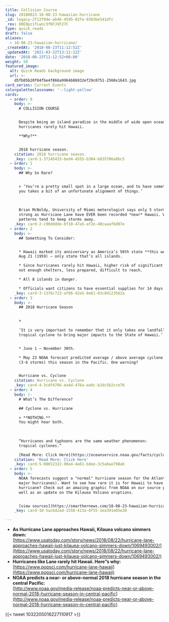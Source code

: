 ```yaml
---
title: Collision Course
slug: 20180823-18-08-23-hawaiian-hurricane
_id: legacy-2f12f94e-ab46-4595-83fe-0303be541dfc
_rev: O8E8pz1fLwnc3fN7JVF27C
type: quick_reads
draft: false
aliases:
  - 18-08-23-hawaiian-hurricane/
_createdAt: '2018-08-23T11:12:52Z'
_updatedAt: '2021-03-22T13:11:12Z'
date: '2018-08-23T11:12:52+00:00'
weight: 50
featured_image:
  alt: Quick Reads background image
  url: >-
    d5fb05b20f04fbe4f866a9964b86932ef29c0751-2560x1643.jpg
card_series: Current Events
colorpaletteclassname: '--light-yellow'
cards:
  - order: 0
    body: >-
      # COLLISION COURSE


      Despite being an island paradise in the middle of wide open ocean,
      hurricanes rarely hit Hawaii.  

      **Why?**


      2018 hurricane season.
    citation: 2018 hurricane season.
    _key: card-1-37145433-bed4-4555-b304-b835706a9bc5
  - order: 1
    body: >-
      ## Why So Rare?


      > ‘You’re a pretty small spot in a large ocean, and to have something hit
      you takes a bit of an unfortunate alignment of things.’  
        
        
        
      Brian McNoldy, University of Miami meterologist says only 5 storms as
      strong as Hurricane Lane have EVER been recorded *near* Hawaii. Wind
      patterns tend to keep storms away.
    _key: card-2-c90dddde-6f10-47a5-af2e-40caaaf6d07e
  - order: 2
    body: >-
      ## Something To Consider:


      * Hawaii marked its anniversary as America’s 50th state **this week** on
      Aug 21 (1959) – only state that’s all islands.

      * Since hurricanes rarely hit Hawaii, higher risk of significant damage:
      not enough shelters, less prepared, difficult to reach.

      * All 8 islands in danger.

      * Officials want citizens to have essential supplies for 14 days.
    _key: card-3-1376c723-af86-42e5-8e61-03c89123562a
  - order: 3
    body: >-
      ## 2018 Hurricane Season


      >   
        
      ‘It is very important to remember that it only takes one landfalling
      tropical cyclone to bring major impacts to the State of Hawaii.’


      * June 1 – November 30th.

      * May 23 NOAA forecast predicted average / above average cyclone activity
      (3-6 storms) this season in the Pacific. One warning?


      Hurricane vs. Cyclone
    citation: Hurricane vs. Cyclone
    _key: card-4-3cdf4766-ea4d-476a-aa9c-b2dc5b2cce76
  - order: 4
    body: |-
      # What’s The Difference?

      ## Cyclone vs. Hurricane

      > **NOTHING.**  
      You might hear both.  
        
        
        
      “Hurricanes and typhoons are the same weather phenomenon:  
      tropical cyclones.”

      [Read More: Click Here](https://oceanservice.noaa.gov/facts/cyclone.html)
    citation: 'Read More: Click Here'
    _key: card-5-08652322-90a4-4a61-bdee-3c5a6ae798ab
  - order: 5
    body: >-
      NOAA forecasts suggest a "normal" hurricane season for the Atlantic (0-2
      major hurricanes). Want to see how rare it is for Hawaii to have a
      hurricane? Check out an amazing graphic from NOAA on our source page as
      well as an update on the Kilauea Volcano eruptions.


      [view sources](https://smarthernews.com/18-08-23-hawaiian-hurricane/)
    _key: card-10-5acb42ad-1558-413a-8f55-1ea391e05e20

---
```

* **As Hurricane Lane approaches Hawaii, Kilauea volcano simmers down:**  
[https://www.usatoday.com/story/news/2018/08/22/hurricane-lane-approaches-hawaii-just-kilauea-volcano-simmers-down/1069493002/](https://www.usatoday.com/story/news/2018/08/22/hurricane-lane-approaches-hawaii-just-kilauea-volcano-simmers-down/1069493002/)
* **Hurricanes like Lane rarely hit Hawaii. Here”s why:**  
[https://www.popsci.com/hurricane-lane-hawaii](https://www.popsci.com/hurricane-lane-hawaii)
* **NOAA predicts a near- or above-normal 2018 hurricane season in the central Pacific:**  
[http://www.noaa.gov/media-release/noaa-predicts-near-or-above-normal-2018-hurricane-season-in-central-pacific](http://www.noaa.gov/media-release/noaa-predicts-near-or-above-normal-2018-hurricane-season-in-central-pacific)

{{< tweet 1032205016227110917 >}}